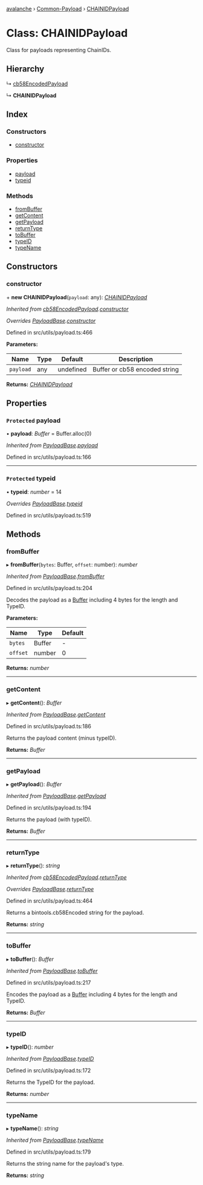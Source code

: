 [avalanche](../README.md) › [Common-Payload](../modules/common_payload.md) › [CHAINIDPayload](common_payload.chainidpayload.md)

# Class: CHAINIDPayload

Class for payloads representing ChainIDs.

## Hierarchy

  ↳ [cb58EncodedPayload](common_payload.cb58encodedpayload.md)

  ↳ **CHAINIDPayload**

## Index

### Constructors

* [constructor](common_payload.chainidpayload.md#constructor)

### Properties

* [payload](common_payload.chainidpayload.md#protected-payload)
* [typeid](common_payload.chainidpayload.md#protected-typeid)

### Methods

* [fromBuffer](common_payload.chainidpayload.md#frombuffer)
* [getContent](common_payload.chainidpayload.md#getcontent)
* [getPayload](common_payload.chainidpayload.md#getpayload)
* [returnType](common_payload.chainidpayload.md#returntype)
* [toBuffer](common_payload.chainidpayload.md#tobuffer)
* [typeID](common_payload.chainidpayload.md#typeid)
* [typeName](common_payload.chainidpayload.md#typename)

## Constructors

###  constructor

\+ **new CHAINIDPayload**(`payload`: any): *[CHAINIDPayload](common_payload.chainidpayload.md)*

*Inherited from [cb58EncodedPayload](common_payload.cb58encodedpayload.md).[constructor](common_payload.cb58encodedpayload.md#constructor)*

*Overrides [PayloadBase](common_payload.payloadbase.md).[constructor](common_payload.payloadbase.md#constructor)*

Defined in src/utils/payload.ts:466

**Parameters:**

Name | Type | Default | Description |
------ | ------ | ------ | ------ |
`payload` | any | undefined | Buffer or cb58 encoded string  |

**Returns:** *[CHAINIDPayload](common_payload.chainidpayload.md)*

## Properties

### `Protected` payload

• **payload**: *Buffer* = Buffer.alloc(0)

*Inherited from [PayloadBase](common_payload.payloadbase.md).[payload](common_payload.payloadbase.md#protected-payload)*

Defined in src/utils/payload.ts:166

___

### `Protected` typeid

• **typeid**: *number* = 14

*Overrides [PayloadBase](common_payload.payloadbase.md).[typeid](common_payload.payloadbase.md#protected-typeid)*

Defined in src/utils/payload.ts:519

## Methods

###  fromBuffer

▸ **fromBuffer**(`bytes`: Buffer, `offset`: number): *number*

*Inherited from [PayloadBase](common_payload.payloadbase.md).[fromBuffer](common_payload.payloadbase.md#frombuffer)*

Defined in src/utils/payload.ts:204

Decodes the payload as a [Buffer](https://github.com/feross/buffer) including 4 bytes for the length and TypeID.

**Parameters:**

Name | Type | Default |
------ | ------ | ------ |
`bytes` | Buffer | - |
`offset` | number | 0 |

**Returns:** *number*

___

###  getContent

▸ **getContent**(): *Buffer*

*Inherited from [PayloadBase](common_payload.payloadbase.md).[getContent](common_payload.payloadbase.md#getcontent)*

Defined in src/utils/payload.ts:186

Returns the payload content (minus typeID).

**Returns:** *Buffer*

___

###  getPayload

▸ **getPayload**(): *Buffer*

*Inherited from [PayloadBase](common_payload.payloadbase.md).[getPayload](common_payload.payloadbase.md#getpayload)*

Defined in src/utils/payload.ts:194

Returns the payload (with typeID).

**Returns:** *Buffer*

___

###  returnType

▸ **returnType**(): *string*

*Inherited from [cb58EncodedPayload](common_payload.cb58encodedpayload.md).[returnType](common_payload.cb58encodedpayload.md#returntype)*

*Overrides [PayloadBase](common_payload.payloadbase.md).[returnType](common_payload.payloadbase.md#abstract-returntype)*

Defined in src/utils/payload.ts:464

Returns a bintools.cb58Encoded string for the payload.

**Returns:** *string*

___

###  toBuffer

▸ **toBuffer**(): *Buffer*

*Inherited from [PayloadBase](common_payload.payloadbase.md).[toBuffer](common_payload.payloadbase.md#tobuffer)*

Defined in src/utils/payload.ts:217

Encodes the payload as a [Buffer](https://github.com/feross/buffer) including 4 bytes for the length and TypeID.

**Returns:** *Buffer*

___

###  typeID

▸ **typeID**(): *number*

*Inherited from [PayloadBase](common_payload.payloadbase.md).[typeID](common_payload.payloadbase.md#typeid)*

Defined in src/utils/payload.ts:172

Returns the TypeID for the payload.

**Returns:** *number*

___

###  typeName

▸ **typeName**(): *string*

*Inherited from [PayloadBase](common_payload.payloadbase.md).[typeName](common_payload.payloadbase.md#typename)*

Defined in src/utils/payload.ts:179

Returns the string name for the payload's type.

**Returns:** *string*
